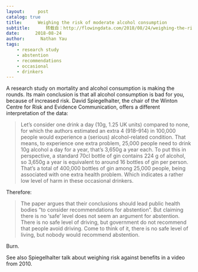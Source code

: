 ```yaml
---
layout:     post
catalog: true
title:      Weighing the risk of moderate alcohol consumption
subtitle:      转载自：http://flowingdata.com/2018/08/24/weighing-the-risk-of-moderate-alcohol-consumption/
date:      2018-08-24
author:      Nathan Yau
tags:
    - research study
    - abstention
    - recommendations
    - occasional
    - drinkers
---
```


A research study on mortality and alcohol consumption is making the rounds. Its main conclusion is that all alcohol consumption is bad for you, because of increased risk. David Spiegelhalter, the chair of the Winton Centre for Risk and Evidence Communication, offers a different interpretation of the data:

> Let’s consider one drink a day (10g, 1.25 UK units) compared to none, for which the authors estimated an extra 4 (918–914) in 100,000 people would experience a (serious) alcohol-related condition.
That means, to experience one extra problem, 25,000 people need to drink 10g alcohol a day for a year, that’s 3,650g a year each.
To put this in perspective, a standard 70cl bottle of gin contains 224 g of alcohol, so 3,650g a year is equivalent to around 16 bottles of gin per person. That’s a total of 400,000 bottles of gin among 25,000 people, being associated with one extra health problem. Which indicates a rather low level of harm in these occasional drinkers.

Therefore:

> The paper argues that their conclusions should lead public health bodies “to consider recommendations for abstention”.
But claiming there is no ‘safe’ level does not seem an argument for abstention. There is no safe level of driving, but government do not recommend that people avoid driving.
Come to think of it, there is no safe level of living, but nobody would recommend abstention.

Burn.

See also Spiegelhalter talk about weighing risk against benefits in a video from 2010.
